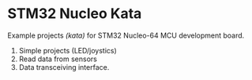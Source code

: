 # STM32 Nucleo Kata

Example projects *(kata)* for STM32 Nucleo-64 MCU development board.
1. Simple projects (LED/joystics)
2. Read data from sensors
3. Data transceiving interface.
